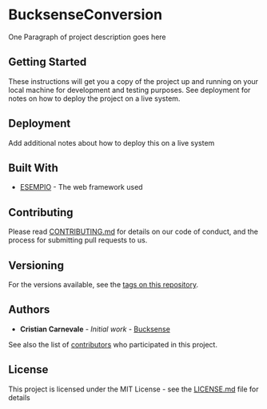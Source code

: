 # BucksenseConversion


One Paragraph of project description goes here

## Getting Started

These instructions will get you a copy of the project up and running on your local machine for development and testing purposes. See deployment for notes on how to deploy the project on a live system.

## Deployment

Add additional notes about how to deploy this on a live system

## Built With

* [ESEMPIO](http://www.dropwizard.io/1.0.2/docs/) - The web framework used

## Contributing

Please read [CONTRIBUTING.md](https://gist.github.com/PurpleBooth/b24679402957c63ec426) for details on our code of conduct, and the process for submitting pull requests to us.

## Versioning

For the versions available, see the [tags on this repository](https://github.com/bucksense/BucksenseAudience/tags). 

## Authors

* **Cristian Carnevale** - *Initial work* - [Bucksense](https://github.com/bucksense)

See also the list of [contributors](https://github.com/bucksense/BucksenseAudience/graphs/contributors) who participated in this project.

## License

This project is licensed under the MIT License - see the [LICENSE.md](LICENSE.md) file for details


